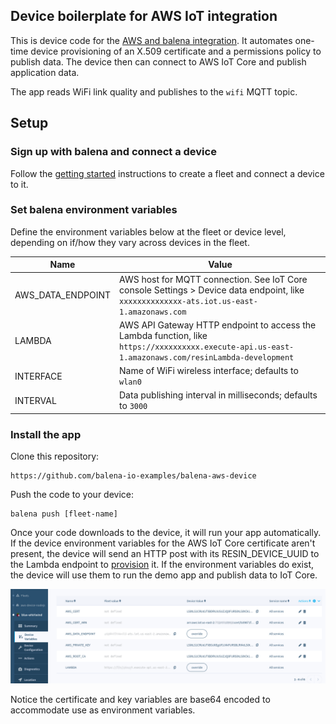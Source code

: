 ## Device boilerplate for AWS IoT integration

This is device code for the [AWS and balena integration](https://github.com/balena-io-examples/balena-aws-lambda). It automates one-time device provisioning of an X.509 certificate and a permissions policy to publish data. The device then can connect to AWS IoT Core and publish application data.

The app reads WiFi link quality and publishes to the `wifi` MQTT topic.

## Setup

### Sign up with balena and connect a device

Follow the [getting started](https://www.balena.io/docs/learn/getting-started/raspberrypi3/nodejs/) instructions to create a fleet and connect a device to it.

### Set balena environment variables

Define the environment variables below at the fleet or device level, depending on if/how they vary across devices in the fleet.

| Name  | Value |
| ---- | ----- |
| AWS_DATA_ENDPOINT | AWS host for MQTT connection. See IoT Core console Settings > Device data endpoint, like `xxxxxxxxxxxxxx-ats.iot.us-east-1.amazonaws.com` |
| LAMBDA | AWS API Gateway HTTP endpoint to access the Lambda function, like `https://xxxxxxxxxx.execute-api.us-east-1.amazonaws.com/resinLambda-development` |
| INTERFACE | Name of WiFi wireless interface; defaults to `wlan0` |
| INTERVAL | Data publishing interval in milliseconds; defaults to `3000` |


### Install the app

Clone this repository:
```
https://github.com/balena-io-examples/balena-aws-device
```

Push the code to your device:
```
balena push [fleet-name]
```

Once your code downloads to the device, it will run your app automatically. If the device environment variables for the AWS IoT Core certificate aren't present, the device will send an HTTP post with its RESIN_DEVICE_UUID to the Lambda endpoint to [provision](https://github.com/balena-io-examples/balena-aws-lambda) it. If the environment variables do exist, the device will use them to run the demo app and publish data to IoT Core.

![balenaEnvars](/docs/balenaEnvars.png)

Notice the certificate and key variables are base64 encoded to accommodate use as environment variables.
